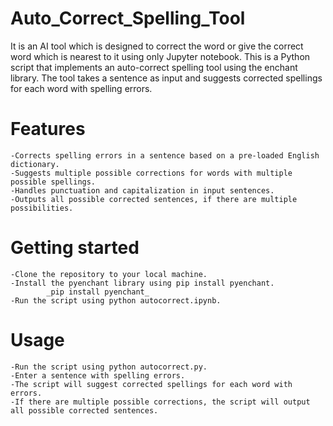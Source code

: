# Auto_Correct_Spelling_Tool
It is an AI tool which is designed to correct the word or give the correct word which is nearest to it using only Jupyter notebook.
This is a Python script that implements an auto-correct spelling tool using the enchant library. The tool takes a sentence as input and suggests corrected spellings for each word with spelling errors.

# Features
    -Corrects spelling errors in a sentence based on a pre-loaded English dictionary.
    -Suggests multiple possible corrections for words with multiple possible spellings.
    -Handles punctuation and capitalization in input sentences.
    -Outputs all possible corrected sentences, if there are multiple possibilities.

# Getting started
    -Clone the repository to your local machine.
    -Install the pyenchant library using pip install pyenchant.
            _pip install pyenchant_
    -Run the script using python autocorrect.ipynb.
# Usage
    -Run the script using python autocorrect.py.
    -Enter a sentence with spelling errors.
    -The script will suggest corrected spellings for each word with errors.
    -If there are multiple possible corrections, the script will output all possible corrected sentences.
